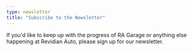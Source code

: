 ```yaml
---
type: newsletter
title: "Subscribe to the Newsletter"
---
```


If you'd like to keep up with the progress of RA Garage or anything else happening at Revidian Auto, please sign up for our newsletter.
